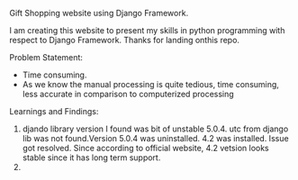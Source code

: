 Gift Shopping website using Django Framework.

I am creating this website to present my skills in python programming with respect to Django Framework. Thanks for landing onthis repo.

Problem Statement:
-  Time consuming.
-  As we know the manual processing is quite tedious, time consuming, less accurate in comparison to computerized processing

Learnings and Findings:
1. djando library version I found was bit of unstable 5.0.4. utc from django lib was not found.Version 5.0.4 was uninstalled. 4.2 was installed. Issue got resolved. Since according to official website, 4.2 vetsion looks stable since it has long term support.
2. 
